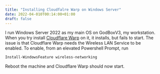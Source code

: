 ```yaml
---
title: "Installing Cloudfalre Warp on Windows Server"
date: 2022-04-010T00:14:00+01:00
draft: false
---
```

I run Windows Server 2022 as my main OS on GodBoxV3, my workstation. When you try install [Cloudflare Warp](https://1.1.1.1) on it, it installs, but fails to start. The issue is that Cloudflare Warp needs the Wireless LAN Service to be enabled. To enable, from an elevated Powershell Prompt, run

`Install-WindowsFeature wireless-networking`

Reboot the machine and Cloudflare Warp should now start. 